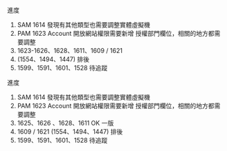 進度

1. SAM 1614 發現有其他類型也需要調整實體虛擬機
2. PAM 1623 Account 開放網站權限需要新增 授權部門欄位，相關的地方都需要調整
3. 1623-1626、1628、1611、1609 / 1621
4. (1554、1494、1447) 排後
5. 1599、1591、1601、1528 待追蹤

進度

1. SAM 1614 發現有其他類型也需要調整實體虛擬機
2. PAM 1623 Account 開放網站權限需要新增 授權部門欄位，相關的地方都需要調整
3. 1625、1626 、1628、1611 OK 一版
4. 1609 / 1621 (1554、1494、1447) 排後
5. 1599、1591、1601、1528 待追蹤
